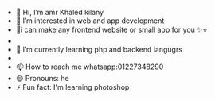 - 👋 Hi, I’m amr Khaled kilany
- 👀 I’m interested in web and app development
- 💓i can make any frontend website or small app for you  ✨⭐
-
- 🌱 I’m currently learning php and backend langugrs
- 
- 📫 How to reach me  whatsapp:01227348290
- 😄 Pronouns: he
- ⚡ Fun fact: I'm learning photoshop

<!---
AMR2010M/AMR2010M is a ✨ special ✨ repository because its `README.md` (this file) appears on your GitHub profile.
You can click the Preview link to take a look at your changes.
--->
